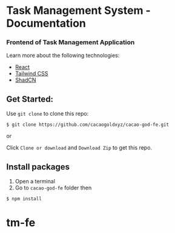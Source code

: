 # Task Management System - Documentation

### Frontend of Task Management Application
Learn more about the following technologies:
- [React](https://react.dev/)
- [Tailwind CSS](https://tailwindcss.com/docs/installation/using-vite)
- [ShadCN](https://ui.shadcn.com/)

## Get Started:
Use `git clone` to clone this repo:

```console
$ git clone https://github.com/cacaogoldxyz/cacao-god-fe.git
```

or

Click `Clone or download` and `Download Zip` to get this repo.

## Install packages
1. Open a terminal
2. Go to `cacao-god-fe` folder then

```
$ npm install
```


# tm-fe
